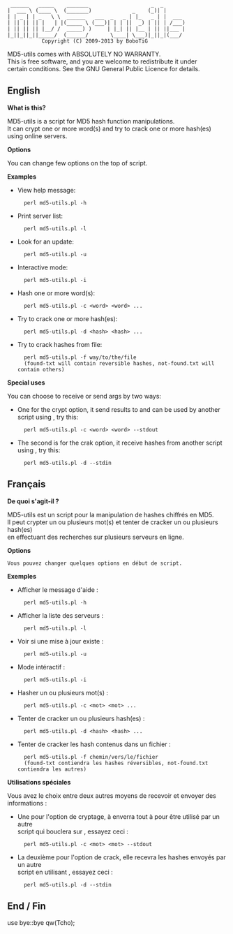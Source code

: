 
     ______   _____    _______                    _  _       
    |  ___ \ (____ \  (_______)             _    (_)| |       
    | | _ | | _   \ \  ______   ___  _   _ | |_   _ | |  ___  
    | || || || |   | |(_____ \ (___)| | | ||  _) | || | /___)
    | || || || |__/ /  _____) )     | |_| || |__ | || ||___ |
    |_||_||_||_____/  (______/       \____| \___)|_||_|(___/  
               Copyright (C) 2009-2013 by BoboTiG

MD5-utils comes with ABSOLUTELY NO WARRANTY.  
This is free software, and you are welcome to redistribute it under  
certain conditions. See the GNU General Public Licence for details.  


English
---

**What is this?**

MD5-utils is a script for MD5 hash function manipulations.   
It can crypt one or more word(s) and try to crack one or more hash(es)  
using online servers. 

**Options**

You can change few options on the top of script.
	
**Examples**

* View help message:

	    perl md5-utils.pl -h
	
* Print server list:

	    perl md5-utils.pl -l
	
* Look for an update:

	    perl md5-utils.pl -u
	
* Interactive mode:

	    perl md5-utils.pl -i
	
* Hash one or more word(s):

	    perl md5-utils.pl -c <word> <word> ...
	
* Try to crack one or more hash(es):

	    perl md5-utils.pl -d <hash> <hash> ...
	
* Try to crack hashes from file:

	    perl md5-utils.pl -f way/to/the/file
	    (found-txt will contain reversible hashes, not-found.txt will contain others)

**Special uses**

You can choose to receive or send args by two ways:

* One for the crypt option, it send results to <STDOUT> and can be used by another  
script using <STDIN>, try this:

	    perl md5-utils.pl -c <word> <word> --stdout
	
* The second is for the crak option, it receive hashes from another script
using <STDIN>, try this:

	    perl md5-utils.pl -d --stdin


Français
---

**De quoi s'agit-il ?**

MD5-utils est un script pour la manipulation de hashes chiffrés en MD5.  
Il peut crypter un ou plusieurs mot(s) et tenter de cracker un ou plusieurs hash(es)  
en effectuant des recherches sur plusieurs serveurs en ligne.

**Options**

	Vous pouvez changer quelques options en début de script.

**Exemples**

* Afficher le message d'aide :
 
	    perl md5-utils.pl -h
	
* Afficher la liste des serveurs :

	    perl md5-utils.pl -l
	
* Voir si une mise à jour existe :

	    perl md5-utils.pl -u
	
* Mode intéractif :

	    perl md5-utils.pl -i
	
* Hasher un ou plusieurs mot(s) :

	    perl md5-utils.pl -c <mot> <mot> ...
	
* Tenter de cracker un ou plusieurs hash(es) :

	    perl md5-utils.pl -d <hash> <hash> ...
	
* Tenter de cracker les hash contenus dans un fichier :

	    perl md5-utils.pl -f chemin/vers/le/fichier
	    (found-txt contiendra les hashes réversibles, not-found.txt contiendra les autres)

**Utilisations spéciales**

Vous avez le choix entre deux autres moyens de recevoir et envoyer des informations :

* Une pour l'option de cryptage, à enverra tout à <STDOUT> pour être utilisé par un autre  
script qui bouclera sur <STDIN>, essayez ceci :

		perl md5-utils.pl -c <mot> <mot> --stdout
		
* La deuxième pour l'option de crack, elle recevra les hashes envoyés par un autre  
script en utilisant <STDIN>, essayez ceci :

		perl md5-utils.pl -d --stdin


End / Fin
---

use bye::bye qw(Tcho);
